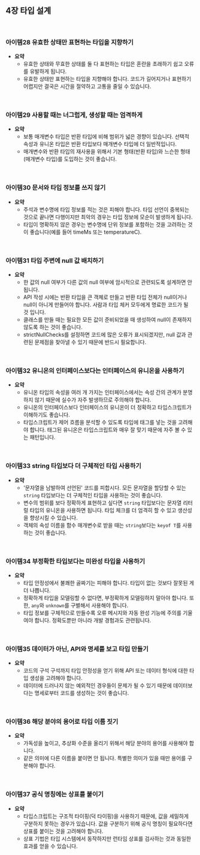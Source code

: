 ## 4장 타입 설계

<br>

### 아이템28 유효한 상태만 표현하는 타입을 지향하기

- **요약**
  - 유효한 상태와 무효한 상태를 둘 다 표현하는 타입은 혼란을 초래하기 쉽고 오류를 유발하게 됩니다.
  - 유효한 상태만 표현하는 타입을 지향해야 합니다. 코드가 길어지거나 표현하기 어렵지만 결국은 시간을 절약하고 고통을 줄일 수 있습니다.

<br>

### 아이템29 사용할 때는 너그럽게, 생성할 때는 엄격하게

- **요약**
  - 보통 매개변수 타입은 반환 타입에 비해 범위가 넓은 경향이 있습니다. 선택적 속성과 유니온 타입은 반환 타입보다 매개변수 타입에 더 일반적입니다.
  - 매개변수와 반환 타입의 재사용을 위해서 기본 형태(반환 타입)와 느슨한 형태(매개변수 타입)를 도입하는 것이 좋습니다.

<br>

### 아이템30 문서와 타입 정보를 쓰지 않기

- **요약**
  - 주석과 변수명에 타입 정보를 적는 것은 피해야 합니다. 타입 선언이 중복되는 것으로 끝나면 다행이지만 최악의 경우는 타입 정보에 모순이 발생하게 됩니다.
  - 타입이 명확하지 않은 경우는 변수명에 단위 정보를 포함하는 것을 고려하는 것이 좋습니다(예를 들어 timeMs 또는 temperatureC).

<br>

### 아이템31 타입 주변에 null 값 배치하기

- **요약**
  - 한 값의 null 여부가 다른 값의 null 여부에 암시적으로 관련되도록 설계하면 안 됩니다.
  - API 작성 시에는 반환 타입을 큰 객체로 만들고 반환 타입 전체가 null이거나 null이 아니게 만들어야 합니다. 사람과 타입 체커 모두에게 명료한 코드가 될 것 입니다.
  - 클래스를 만들 때는 필요한 모든 값이 준비되었을 때 생성하여 null이 존재하지 않도록 하는 것이 좋습니다.
  - strictNullChecks를 설정하면 코드에 많은 오류가 표시되겠지만, null 값과 관련된 문제점을 찾아낼 수 있기 때문에 반드시 필요합니다.

<br>

### 아이템32 유니온의 인터페이스보다는 인터페이스의 유니온을 사용하기

- **요약**
  - 유니온 타입의 속성을 여러 개 가지는 인터페이스에서는 속성 간의 관계가 분명하지 않기 때문에 실수가 자주 발생하므로 주의해야 합니다.
  - 유니온의 인터페이스보다 인터페이스의 유니온이 더 정확하고 타입스크립트가 이해하기도 좋습니다.
  - 타입스크립트가 제어 흐름을 분석할 수 있도록 타입에 태그를 넣는 것을 고려해야 합니다. 태그된 유니온은 타입스크립트와 매우 잘 맞기 때문에 자주 볼 수 있는 패턴입니다.

<br>

### 아이템33 string 타입보다 더 구체적인 타입 사용하기

- **요약**
  - '문자열을 남발하여 선언된' 코드를 피합시다. 모든 문자열을 할당할 수 있는 `string` 타입보다는 더 구체적인 타입을 사용하는 것이 좋습니다.
  - 변수의 범위를 보다 정확하게 표현하고 싶다면 `string` 타입보다는 문자열 리터럴 타입의 유니온을 사용하면 됩니다. 타입 체크를 더 엄격히 할 수 있고 생산성을 향상시킬 수 있습니다.
  - 객체의 속성 이름을 함수 매개변수로 받을 때는 `string`보다는 `keyof T`를 사용하는 것이 좋습니다.

<br>

### 아이템34 부정확한 타입보다는 미완성 타입을 사용하기

- **요약**
  - 타입 안정성에서 불쾌한 골짜기는 피해야 합니다. 타입이 없는 것보다 잘못된 게 더 나쁩니다.
  - 정확하게 타입을 모델링할 수 없다면, 부정확하게 모델링하지 말아야 합니다. 또한, `any`와 `unknown`를 구별해서 사용해야 합니다.
  - 타입 정보를 구체적으로 만들수록 오류 메시지와 자동 완성 기능에 주의를 기울여야 합니다. 정확도뿐만 아니라 개발 경험과도 관련됩니다.

<br>

### 아이템35 데이터가 아닌, API와 명세를 보고 타입 만들기

- **요약**
  - 코드의 구석 구석까지 타입 안정성을 얻기 위해 API 또는 데이터 형식에 대한 타입 생성을 고려해야 합니다.
  - 데이터에 드러나지 않는 예외적인 경우들이 문제가 될 수 있기 때문에 데이터보다는 명세로부터 코드를 생성하는 것이 좋습니다.

<br>

### 아이템36 해당 분야의 용어로 타입 이름 짓기

- **요약**
  - 가독성을 높이고, 추상화 수준을 올리기 위해서 해당 분야의 용어를 사용해야 합니다.
  - 같은 의미에 다른 이름을 붙이면 안 됩니다. 특별한 의미가 있을 때만 용어를 구분해야 합니다.

<br>

### 아이템37 공식 명칭에는 상표를 붙이기

- **요약**
  - 타입스크립트는 구조적 타이핑(덕 타이핑)을 사용하기 때문에, 값을 세밀하게 구분하지 못하는 경우가 있습니다. 값을 구분하기 위해 공식 명칭이 필요하다면 상표를 붙이는 것을 고려해야 합니다.
  - 상표 기법은 타입 시스템에서 동작하지만 런타임 상표를 검사하는 것과 동일한 효과를 얻을 수 있습니다.
